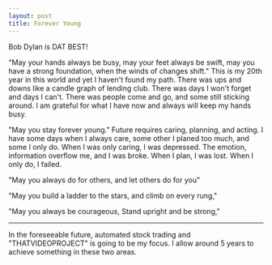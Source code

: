 ```yaml
---
layout: post
title: Forever Young
---
```


Bob Dylan is DAT BEST!

"May your hands always be busy, may your feet always be swift, may you have a strong foundation, when the winds of changes shift."
This is my 20th year in this world and yet I haven't found my path. There was ups and downs like a candle graph of lending club. There was days I won't forget and days I can't. There was people come and go, and some still sticking around. I am grateful for what I have now and always will keep my hands busy. 

"May you stay forever young."
Future requires caring, planning, and acting. I have some days when I always care, some other I planed too much, and some I only do. When I was only caring, I was depressed. The emotion, information overflow me, and I was broke. When I plan, I was lost. When I only do, I failed.

"May you always do for others, and let others do for you"

"May you build a ladder to the stars, and climb on every rung,"

"May you always be courageous, Stand upright and be strong,"


---

In the foreseeable future, automated stock trading and "THATVIDEOPROJECT" is going to be my focus. I allow around 5 years to achieve something in these two areas. 